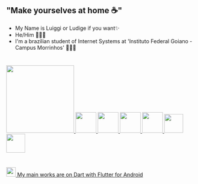 
## "Make yourselves at home ☕"
- My Name is Luiggi or Ludige if you want✨
- He/Him 👨🏻‍💻
- I'm a brazilian student of Internet Systems at 'Instituto Federal Goiano - Campus Morrinhos' 🙋🏻‍♂️
#
<div>
<a href="https://github.com/ludige">
<img loading="lazy" height="180em" src="https://github-readme-stats.vercel.app/api/top-langs/?username=ludige&layout=compact&langs_count=7&theme=dracula"/>
    <img loading="lazy" src="https://cdn.jsdelivr.net/gh/devicons/devicon/icons/java/java-original.svg" width="55" height="55"/>
    <img loading="lazy" src="https://cdn.jsdelivr.net/gh/devicons/devicon/icons/javascript/javascript-original.svg" width="55" height="55"/>
    <img loading="lazy" src="https://cdn.jsdelivr.net/gh/devicons/devicon/icons/nodejs/nodejs-original.svg" width="55" height="55"/>
    <img loading="lazy" src="https://cdn.jsdelivr.net/gh/devicons/devicon/icons/python/python-plain.svg" width="55" height="55"/>
    <img loading="lazy" src="https://cdn.jsdelivr.net/gh/devicons/devicon/icons/dart/dart-original.svg" width="50" height="50"/>
    <img loading="lazy" src="https://cdn.jsdelivr.net/gh/devicons/devicon/icons/flutter/flutter-original.svg" width="50" height="50"/> 
</div>

#
<img loading="lazy" src="https://cdn.jsdelivr.net/gh/devicons/devicon/icons/flutter/flutter-original.svg" width="25" height="25"/> My main works are on Dart with Flutter for Android


